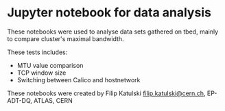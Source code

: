 # Jupyter notebook for data analysis

These notebooks were used to analyse data sets gathered on tbed, mainly to compare cluster's maximal bandwidth. 

These tests includes:
- MTU value comparison 
- TCP window size 
- Switching between Calico and hostnetwork

These notebooks were created by Filip Katulski <filip.katulski@cern.ch>, EP-ADT-DQ, ATLAS, CERN